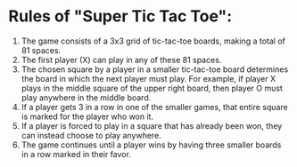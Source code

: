 # Rules of "Super Tic Tac Toe":

1. The game consists of a 3x3 grid of tic-tac-toe boards, making a total of 81 spaces.
2. The first player (X) can play in any of these 81 spaces.
3. The chosen square by a player in a smaller tic-tac-toe board determines the board in which the next player must play. For example, if player X plays in the middle square of the upper right board, then player O must play anywhere in the middle board.
4. If a player gets 3 in a row in one of the smaller games, that entire square is marked for the player who won it.
5. If a player is forced to play in a square that has already been won, they can instead choose to play anywhere.
6. The game continues until a player wins by having three smaller boards in a row marked in their favor.